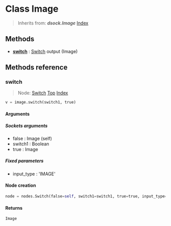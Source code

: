 
# Class Image

> Inherits from: ***dsock.Image***
[Index](/docs/index.md)

## Methods



- [**switch**](#switch) : [Switch](../nodes/Switch.md) output (Image)



## Methods reference


### switch

> Node: [Switch](../nodes/{self.node_name}.md)
[Top](#image) [Index](/docs/index.md)

```python
v = image.switch(switch1, true)
```


#### Arguments


##### Sockets arguments



- false : Image (self)
- switch1 : Boolean
- true : Image



##### Fixed parameters



- input_type : 'IMAGE'



#### Node creation


```python
node = nodes.Switch(false=self, switch1=switch1, true=true, input_type='IMAGE')
```


#### Returns

    Image

